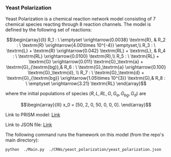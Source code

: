 ### Yeast Polarization

Yeast Polarization is a chemical reaction network model consisting of 7 chemical species reacting through 8 reaction channels. The model is defined by the following set of reactions:

```math
\begin{array}{ll}
    R_1 : \ \emptyset \xrightarrow{0.0038} \textrm{R}, &
    R_2 : \ \textrm{R} \xrightarrow{4.00\times 10^{-4}} \emptyset,\\
    R_3 : \ \textrm{L} + \textrm{R} \xrightarrow{0.042} \textrm{RL} + \textrm{L}, &
    R_4 : \ \textrm{RL} \xrightarrow{0.0100} \textrm{R},\\
    R_5 : \ \textrm{RL} + \textrm{G} \xrightarrow{0.011} \textrm{G}_\textrm{a} + \textrm{G}_{\textrm{bg}},&
    R_6 : \ \textrm{G}_\textrm{a} \xrightarrow{0.100} \textrm{G}_\textrm{d}, \\
    R_7 : \ \textrm{G}_\textrm{d} + \textrm{G}_{\textrm{bg}} \xrightarrow{1.05\times 10^{3}} \textrm{G},&
    R_8 : \ \emptyset \xrightarrow{3.21} \textrm{RL} 
\end{array}
```
where the initial populations of species $(R, L, RL, G, G_{a}, G_{bg}, G_d)$ are 

```math
\begin{array}{lll}
x_0 = [50, 2, 0, 50, 0, 0, 0].
\end{array}
```

Link to PRISM model: [Link](https://github.com/fluentverification/bmc_counterexample/blob/IEEE/CRNs/yeast_polarization/yeast_unb.sm) 

Link to JSON file: [Link](https://github.com/fluentverification/bmc_counterexample/blob/IEEE/CRNs/yeast_polarization/yeast_polarization.json)

The following command runs the framework on this model (from the repo's main directory):

```bash
python  ./Main.py  ./CRNs/yeast_polarization/yeast_polarization.json
```
